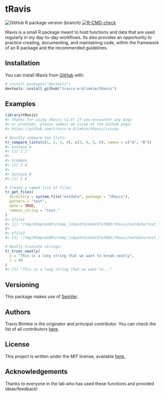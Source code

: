 
<!-- README.md is generated from README.Rmd. Please edit that file -->

# tRavis

<!-- badges: start -->

![GitHub R package version
(branch)](https://img.shields.io/github/r-package/v/travis-m-blimkie/tRavis/master?label=tRavis%40master)
[![R-CMD-check](https://github.com/travis-m-blimkie/tRavis/actions/workflows/R-CMD-check.yaml/badge.svg)](https://github.com/travis-m-blimkie/tRavis/actions/workflows/R-CMD-check.yaml)
<!-- badges: end -->

tRavis is a small R package meant to hold functions and data that are
used regularly in my day-to-day workflows. Its also provides an
opportunity to practice creating, documenting, and maintaining code,
within the framework of an R package and the recommended guidelines.

## Installation

You can install tRavis from [GitHub](https://github.com/) with:

``` r
# install.packages("devtools")
devtools::install_github("travis-m-blimkie/tRavis")
```

## Examples

``` r
library(tRavis)
#> Thanks for using tRavis v1.0! If you encounter any bugs
#> or problems, please submit an issue at the Github page:
#> https://github.com/travis-m-blimkie/tRavis/issues

# Quickly compare two lists:
tr_compare_lists(c(1, 2, 3, 4), c(3, 4, 5, 6), names = c("A", "B"))
#> $unique_A
#> [1] 1 2
#> 
#> $common
#> [1] 3 4
#> 
#> $unique_B
#> [1] 5 6

# Create a named list of files:
tr_get_files(
  directory = system.file("extdata", package = "tRavis"),
  pattern = "test",
  date = TRUE,
  remove_string = "test_"
)
#> $file1
#> [1] "/tmp/Rtmpc4oNPn/temp_libpath1c4e415faf883/tRavis/extdata/test_file1_20191231.csv"
#> 
#> $file2
#> [1] "/tmp/Rtmpc4oNPn/temp_libpath1c4e415faf883/tRavis/extdata/test_file2_20200101.csv"

# Neatly truncate strings:
tr_trunc_neatly(
  x = "This is a long string that we want to break neatly",
  l = 40
)
#> [1] "This is a long string that we want to..."
```

## Versioning

This package makes use of [SemVer](https://semver.org/).

## Authors

Travis Blimkie is the originator and principal contributor. You can
check the list of all contributors
[here](https://github.com/travis-m-blimkie/tRavis/graphs/contributors).

## License

This project is written under the MIT license, available
[here.](https://github.com/travis-m-blimkie/tRavis/blob/master/LICENSE)

## Acknowledgements

Thanks to everyone in the lab who has used these functions and provided
ideas/feedback!
